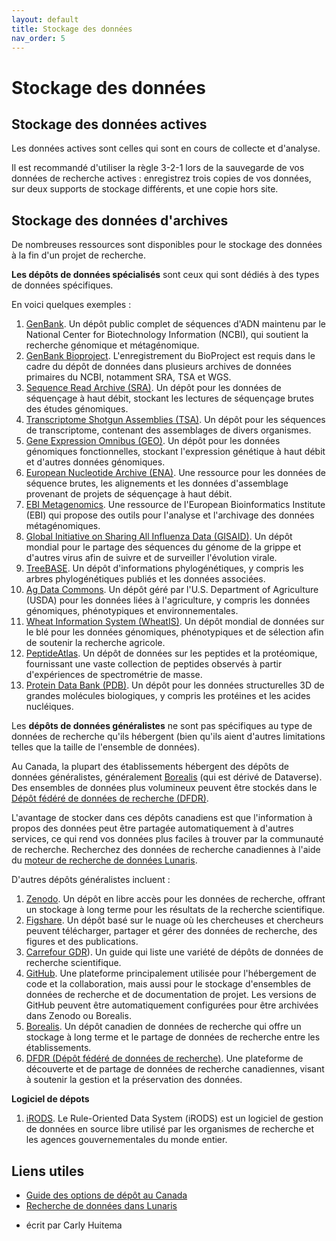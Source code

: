 ```yaml
---
layout: default
title: Stockage des données
nav_order: 5
---
```


# Stockage des données

## Stockage des données actives

Les données actives sont celles qui sont en cours de collecte et d'analyse.

Il est recommandé d'utiliser la règle 3-2-1 lors de la sauvegarde de vos données de recherche actives : enregistrez trois copies de vos données, sur deux supports de stockage différents, et une copie hors site.

## Stockage des données d'archives

De nombreuses ressources sont disponibles pour le stockage des données à la fin d'un projet de recherche.

**Les dépôts de données spécialisés** sont ceux qui sont dédiés à des types de données spécifiques.

En voici quelques exemples :
1. [GenBank](https://www.ncbi.nlm.nih.gov/genbank/). Un dépôt public complet de séquences d'ADN maintenu par le National Center for Biotechnology Information (NCBI), qui soutient la recherche génomique et métagénomique.
2. [GenBank Bioproject](https://www.ncbi.nlm.nih.gov/bioproject). L'enregistrement du BioProject est requis dans le cadre du dépôt de données dans plusieurs archives de données primaires du NCBI, notamment SRA, TSA et WGS.
3. [Sequence Read Archive (SRA)](https://www.ncbi.nlm.nih.gov/sra). Un dépôt pour les données de séquençage à haut débit, stockant les lectures de séquençage brutes des études génomiques.
4. [Transcriptome Shotgun Assemblies (TSA)](https://www.ncbi.nlm.nih.gov/genbank/tsa). Un dépôt pour les séquences de transcriptome, contenant des assemblages de divers organismes.
5. [Gene Expression Omnibus (GEO)](https://www.ncbi.nlm.nih.gov/geo/). Un dépôt pour les données génomiques fonctionnelles, stockant l'expression génétique à haut débit et d'autres données génomiques.
6. [European Nucleotide Archive (ENA)](https://www.ebi.ac.uk/ena/browser/home). Une ressource pour les données de séquence brutes, les alignements et les données d'assemblage provenant de projets de séquençage à haut débit.
7. [EBI Metagenomics](https://www.ebi.ac.uk/metagenomics). Une ressource de l'European Bioinformatics Institute (EBI) qui propose des outils pour l'analyse et l'archivage des données métagénomiques.
8. [Global Initiative on Sharing All Influenza Data (GISAID)](https://gisaid.org/). Un dépôt mondial pour le partage des séquences du génome de la grippe et d'autres virus afin de suivre et de surveiller l'évolution virale.
9. [TreeBASE](https://treebase.org/). Un dépôt d'informations phylogénétiques, y compris les arbres phylogénétiques publiés et les données associées.
10. [Ag Data Commons](https://agdatacommons.nal.usda.gov/). Un dépôt géré par l'U.S. Department of Agriculture (USDA) pour les données liées à l'agriculture, y compris les données génomiques, phénotypiques et environnementales.
11. [Wheat Information System (WheatIS)](http://wheatis.org/). Un dépôt mondial de données sur le blé pour les données génomiques, phénotypiques et de sélection afin de soutenir la recherche agricole.
12. [PeptideAtlas](http://www.peptideatlas.org/). Un dépôt de données sur les peptides et la protéomique, fournissant une vaste collection de peptides observés à partir d'expériences de spectrométrie de masse.
13. [Protein Data Bank (PDB)](https://www.rcsb.org/). Un dépôt pour les données structurelles 3D de grandes molécules biologiques, y compris les protéines et les acides nucléiques.

Les **dépôts de données généralistes** ne sont pas spécifiques au type de données de recherche qu'ils hébergent (bien qu'ils aient d'autres limitations telles que la taille de l'ensemble de données).

Au Canada, la plupart des établissements hébergent des dépôts de données généralistes, généralement [Borealis](https://borealisdata.ca/) (qui est dérivé de Dataverse). Des ensembles de données plus volumineux peuvent être stockés dans le [Dépôt fédéré de données de recherche (DFDR)](https://www.frdr-dfdr.ca/repo/).

L'avantage de stocker dans ces dépôts canadiens est que l'information à propos des données peut être partagée automatiquement à d'autres services, ce qui rend vos données plus faciles à trouver par la communauté de recherche. Recherchez des données de recherche canadiennes à l'aide du [moteur de recherche de données Lunaris](https://www.lunaris.ca/).

D'autres dépôts généralistes incluent :
1. [Zenodo](https://zenodo.org/). Un dépôt en libre accès pour les données de recherche, offrant un stockage à long terme pour les résultats de la recherche scientifique.
2. [Figshare](https://figshare.com/). Un dépôt basé sur le nuage où les chercheuses et chercheurs peuvent télécharger, partager et gérer des données de recherche, des figures et des publications.
3. [Carrefour GDR](https://uquebec.libguides.com/gdr/depot)). Un guide qui liste une variété de dépôts de données de recherche scientifique.
4. [GitHub](https://github.com/). Une plateforme principalement utilisée pour l'hébergement de code et la collaboration, mais aussi pour le stockage d'ensembles de données de recherche et de documentation de projet. Les versions de GitHub peuvent être automatiquement configurées pour être archivées dans Zenodo ou Borealis.
5. [Borealis](https://borealisdata.ca/). Un dépôt canadien de données de recherche qui offre un stockage à long terme et le partage de données de recherche entre les établissements.
6. [DFDR (Dépôt fédéré de données de recherche)](https://www.frdr-dfdr.ca/repo/?locale=fr). Une plateforme de découverte et de partage de données de recherche canadiennes, visant à soutenir la gestion et la préservation des données.

**Logiciel de dépots**
1. [iRODS](https://irods.org/). Le Rule-Oriented Data System (iRODS) est un logiciel de gestion de données en source libre utilisé par les organismes de recherche et les agences gouvernementales du monde entier.

## Liens utiles
* [Guide des options de dépôt au Canada](https://doi.org/10.5281/zenodo.3966357)
* [Recherche de données dans Lunaris](https://www.lunaris.ca/)

- écrit par Carly Huitema
